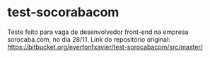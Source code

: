 # test-socorabacom
Teste feito para vaga de desenvolvedor front-end na empresa sorocaba.com, no dia 28/11. Link do repositório original: https://bitbucket.org/evertonfxavier/test-sorocabacom/src/master/
